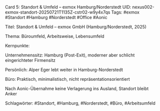 Card 5: Standort & Umfeld – exmox Hamburg/Norderstedt
UID: nexus002-exmox-standort-20250721T1135Z-cstr02-w9y4x7qs
Tags: #exmox #Standort #Hamburg #Norderstedt #Office #Aonic

Titel: Standort & Umfeld – exmox GmbH (Hamburg/Norderstedt, 2025)

Thema: Büroumfeld, Arbeitsweise, Lebensumfeld

Kernpunkte:

Unternehmenssitz: Hamburg (Post-Exit), moderner aber schlicht eingerichteter Firmensitz

Persönlich: Alper Eger lebt weiter in Hamburg-Norderstedt

Büro: Praktisch, minimalistisch, nicht repräsentationsorientiert

Nach Aonic-Übernahme keine Verlagerung ins Ausland, Standort bleibt Anker

Schlagwörter: #Standort, #Hamburg, #Norderstedt, #Büro, #Arbeitsumfeld
